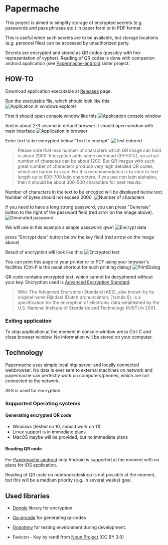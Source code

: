 # Papermache

This project is aimed to simplify storage of encrypted secrets (e.g. passwords and pass phrases etc.) in paper form or in PDF format.

This is useful when such secrets are to be available, but storage locations (e.g. personal files) can be accessed by unauthorized party.

Secrets are encrypted and stored as QR codes (possibly with hex representation of cypher). Reading of QR codes is done with companion android application (see [Papermache-android](https://github.com/vaal12-go/papermache-android) sister project.

## HOW-TO

Download application executable at [Releases](https://github.com/vaal12-go/papermache/releases/tag/Release_0.1.2_03Feb2024) page.

Run the executable file, which should look like this
![Application in windows explorer](/README-images/Explorer%20application.png "App in Windows explorer")

First it should open console window like this
![Application console window](/README-images/AppConsoleWindow.png)

And in about 2-3 second in default browser it should open window with main interface
![Application in browser](/README-images/Application%20in%20browser.png)

Enter text to be encrypted below "Text to encrypt"
![Text entered](/README-images/TextEntered.png)

> Please note that max number of characters which QR image can hold is about 2000. Encryption adds some overhead (30-50%), so actual number of charactes can be about 1200. But QR images with such great number of characters produce very high detailed QR codes, which are harder to scan. For this recommendation is to stick to text length up to 600-700 latin characters. If you use non latin alphabet, then it should be about 300-500 characters for best results.

Number of characters in the text to be encoded will be displayed below text. Number of bytes should not exceed 2000.
![Number of characters](/README-images/NumberOfCharacters.png)

If you need to have a long strong password, you can press "Generate" button to the right of the password field (red arror on the image above). 
![Generated password](/README-images/GeneratedPassword.png)

We will use in this example a simple password: qwe1
![Encrypt data](/README-images/EncryptData.png)

press "Encrypt data" button below the key field (red arrow on the image above)

Result of encryption will look like this:
![Encrypted text](/README-images/Encrypted%20text.png)

You can print this page to your printer or to PDF using your browser's facilities (Ctrl-P is the usual shortcut for such printing dialog)
![PrintDialog](/README-images/PrintDialog.png)

QR code contains encrypted text, which cannot be decyphered without your key. Encryption used is [Advanced Encryption Standard](https://en.wikipedia.org/wiki/Advanced_Encryption_Standard).

> Wiki: The Advanced Encryption Standard (AES), also known by its original name Rijndael (Dutch pronunciation: [ˈrɛindaːl]), is a specification for the encryption of electronic data established by the U.S. National Institute of Standards and Technology (NIST) in 2001.

### Exiting application

To stop application at the moment in console window press Ctrl-C and close browser window. No information will be stored on your computer.

## Technology

Papermache uses simple local http server and locally connected webbrowser. No data is ever sent to external machines on network and papermache can perfectly work on computers/phones, which are not connected to the network.

AES is used for encryption.

### Supported Operating systems

#### Generating encrypted QR code

- Windows (tested on 10, should work on 11)
- Linux support is in immediate plans
- MacOS maybe will be provided, but no immediate plans

#### Reading QR code

For [Papermache-android](https://github.com/vaal12-go/papermache-android) only Android is supported at the moment with no plans for iOS application.

Reading of QR code on notebook/desktop is not possible at the moment, but this will be a medium priority (e.g. in several weeks) goal.



## Used libraries

- [Dongle](https://github.com/golang-module/dongle) library for encryption

- [Go-qrcode](https://github.com/yeqown/go-qrcode/) for generating qr-codes

- [Godotenv](https://github.com/joho/godotenv) for testing environment during development.

- Favicon - Key by randi from [Noun Project](https://thenounproject.com/browse/icons/term/key/) (CC BY 3.0) 